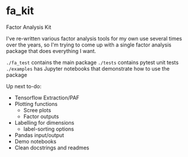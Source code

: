 # fa_kit
Factor Analysis Kit

I've re-written various factor analysis tools for my own use several times over the years, so I'm trying to come up with a single factor analysis package that does everything I want.

`./fa_test` contains the main package
`./tests` contains pytest unit tests
`./examples` has Jupyter notebooks that demonstrate how to use the package




Up next to-do:
* Tensorflow Extraction/PAF
* Plotting functions
    * Scree plots
    * Factor outputs
* Labelling for dimensions
    * label-sorting options
* Pandas input/output
* Demo notebooks
* Clean docstrings and readmes
